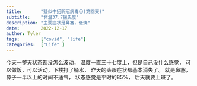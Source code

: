 ```yaml
---
title:       "疑似中招新冠病毒😑(第四天)"
subtitle:    "体温37.7摄氏度"
description: "主要症状是鼻塞，低烧"
date:        2022-12-17
author: Tyler
tags:        ["covid", "life"]
categories:  ["Life" ]
---
```


今天一整天状态都没怎么波动，
温度一直三十七度上，但是自己没什么感觉，
可以做饭，可以活动，下楼打了桶水，
昨天的头眼症状都基本消失了。
就是鼻塞，鼻子一半以上的时间不通气，
状态感觉是平时的85%，
后天就要上班了。
